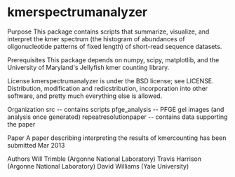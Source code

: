 kmerspectrumanalyzer
==============

Purpose
    This package contains scripts that summarize, visualize, and 
    interpret the kmer spectrum (the histogram of abundances of 
    oligonucleotide patterns of fixed length) of short-read 
    sequence datasets.  

Prerequisites
    This package depends on numpy, scipy, matplotlib, and 
    the University of Maryland's Jellyfish kmer counting library.

License
    kmerspectrumanalyzer is under the BSD license; see LICENSE.
    Distribution, modification and redicstribution, incorporation
    into other software, and pretty much everything else is allowed.

Organization
    src    -- contains scripts
    pfge_analysis  -- PFGE gel images (and analysis once generated)
    repeatresolutionpaper  -- contains data supporting the paper

Paper
    A paper describing interpreting the results of kmercounting has
    been submitted Mar 2013

Authors
    Will Trimble (Argonne National Laboratory)
    Travis Harrison (Argonne National Laboratory)
    David Williams (Yale University)
